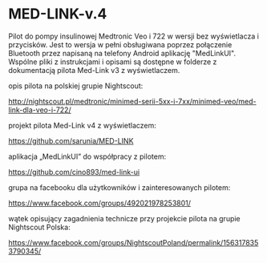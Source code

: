 # MED-LINK-v.4
Pilot do pompy insulinowej Medtronic Veo i 722 w wersji bez wyświetlacza i przycisków. Jest to wersja w pełni obsługiwana poprzez połączenie Bluetooth przez napisaną na telefony Android aplikację "MedLinkUI". Wspólne pliki z instrukcjami i opisami są dostępne w folderze z dokumentacją pilota Med-Link v3 z wyświetlaczem.

opis pilota na polskiej grupie Nightscout:

http://nightscout.pl/medtronic/minimed-serii-5xx-i-7xx/minimed-veo/med-link-dla-veo-i-722/

projekt pilota Med-Link v4 z wyświetlaczem:

https://github.com/sarunia/MED-LINK

aplikacja „MedLinkUI” do współpracy z pilotem:

https://github.com/cino893/med-link-ui

grupa na facebooku dla użytkowników i zainteresowanych pilotem:

https://www.facebook.com/groups/492021978253801/

wątek opisujący zagadnienia technicze przy projekcie pilota na grupie Nightscout Polska:

https://www.facebook.com/groups/NightscoutPoland/permalink/1563178353790345/


